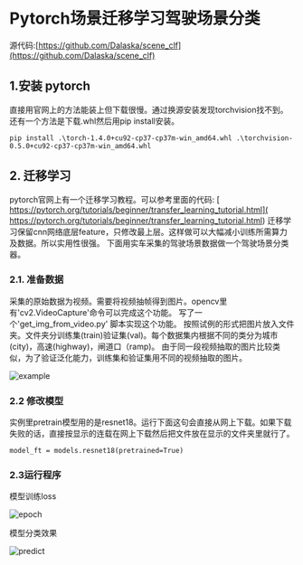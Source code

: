 # Pytorch场景迁移学习驾驶场景分类
源代码:[https://github.com/Dalaska/scene_clf](https://github.com/Dalaska/scene_clf)

## 1.安装 pytorch 
直接用官网上的方法能装上但下载很慢。通过换源安装发现torchvision找不到。还有一个方法是下载.whl然后用pip install安装。
```
pip install .\torch-1.4.0+cu92-cp37-cp37m-win_amd64.whl .\torchvision-0.5.0+cu92-cp37-cp37m-win_amd64.whl
```
## 2. 迁移学习
pytorch官网上有一个迁移学习教程。可以参考里面的代码:
[ https://pytorch.org/tutorials/beginner/transfer_learning_tutorial.html]( https://pytorch.org/tutorials/beginner/transfer_learning_tutorial.html)
迁移学习保留cnn网络底层feature，只修改最上层。这样做可以大幅减小训练所需算力及数据。所以实用性很强。
下面用实车采集的驾驶场景数据做一个驾驶场景分类器。

### 2.1. 准备数据

采集的原始数据为视频。需要将视频抽帧得到图片。opencv里有'cv2.VideoCapture'命令可以完成这个功能。
写了一个'get_img_from_video.py' 脚本实现这个功能。
按照试例的形式把图片放入文件夹。文件夹分训练集(train)验证集(val)。每个数据集内根据不同的类分为城市(city)，高速(highway)，闸道口（ramp)。
由于同一段视频抽取的图片比较类似，为了验证泛化能力，训练集和验证集用不同的视频抽取的图片。

![example](https://files-cdn.cnblogs.com/files/dalaska/ramp.bmp)

### 2.2 修改模型
实例里pretrain模型用的是resnet18。运行下面这句会直接从网上下载。如果下载失败的话，直接按显示的连载在网上下载然后把文件放在显示的文件夹里就行了。
```
model_ft = models.resnet18(pretrained=True)
```

### 2.3运行程序

模型训练loss

![epoch](https://files-cdn.cnblogs.com/files/dalaska/epoch.bmp)

模型分类效果

![predict](https://files-cdn.cnblogs.com/files/dalaska/predict.bmp)
